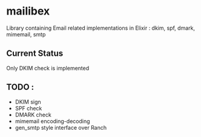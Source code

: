 mailibex
========

Library containing Email related implementations in Elixir : dkim, spf, dmark, mimemail, smtp

## Current Status

Only DKIM check is implemented

## TODO :

- DKIM sign
- SPF check
- DMARK check
- mimemail encoding-decoding
- gen_smtp style interface over Ranch
